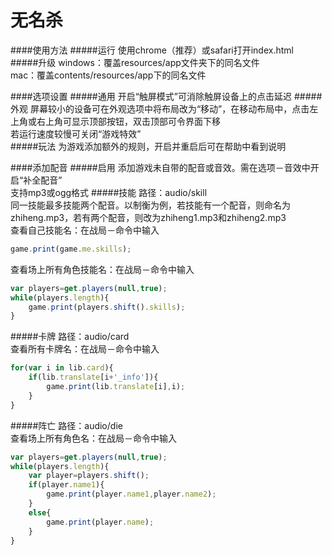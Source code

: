 # 无名杀

####使用方法
#####运行
使用chrome（推荐）或safari打开index.html<br>
#####升级
windows：覆盖resources/app文件夹下的同名文件<br>
mac：覆盖contents/resources/app下的同名文件

####选项设置
#####通用
开启“触屏模式”可消除触屏设备上的点击延迟
#####外观
屏幕较小的设备可在外观选项中将布局改为“移动”，在移动布局中，点击左上角或右上角可显示顶部按钮，双击顶部可令界面下移<br>
若运行速度较慢可关闭“游戏特效”<br>
#####玩法
为游戏添加额外的规则，开启并重启后可在帮助中看到说明

####添加配音
#####启用
添加游戏未自带的配音或音效。需在选项－音效中开启“补全配音”<br>
支持mp3或ogg格式
#####技能
路径：audio/skill<br>
同一技能最多技能两个配音。以制衡为例，若技能有一个配音，则命名为zhiheng.mp3，若有两个配音，则改为zhiheng1.mp3和zhiheng2.mp3<br>
查看自己技能名：在战局－命令中输入
````javascript
game.print(game.me.skills);
````
查看场上所有角色技能名：在战局－命令中输入
````javascript
var players=get.players(null,true);
while(players.length){
    game.print(players.shift().skills);
}
````
#####卡牌
路径：audio/card<br>
查看所有卡牌名：在战局－命令中输入
````javascript
for(var i in lib.card){
    if(lib.translate[i+'_info']){
        game.print(lib.translate[i],i);
    }
}
````
#####阵亡
路径：audio/die<br>
查看场上所有角色名：在战局－命令中输入
````javascript
var players=get.players(null,true);
while(players.length){
    var player=players.shift();
    if(player.name1){
        game.print(player.name1,player.name2);
    }
    else{
        game.print(player.name);
    }
}
````
